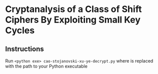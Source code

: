 # Cryptanalysis of a Class of Shift Ciphers By Exploiting Small Key Cycles

## Instructions

Run `<python exe> cao-stojanovski-xu-ye-decrypt.py` where <python exe> is replaced with the path to your Python executable
